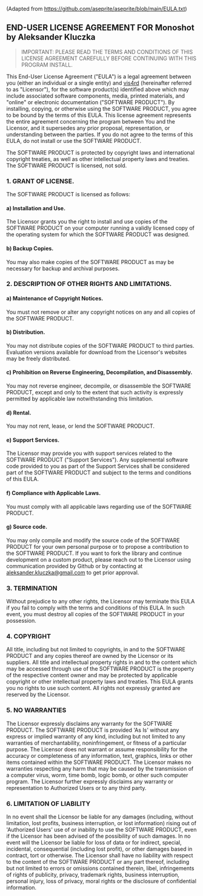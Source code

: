 (Adapted from https://github.com/aseprite/aseprite/blob/main/EULA.txt)

## END-USER LICENSE AGREEMENT FOR Monoshot by Aleksander Kluczka

> IMPORTANT: PLEASE READ THE TERMS AND CONDITIONS OF THIS LICENSE AGREEMENT CAREFULLY BEFORE CONTINUING WITH THIS PROGRAM INSTALL.

This End-User License Agreement ("EULA") is a legal agreement between you (either an individual or a single entity) and [vis4rd](https://github.com/vis4rd) (hereinafter referred to as "Licensor"), for the software product(s) identified above which may include associated software components, media, printed materials, and "online" or electronic documentation ("SOFTWARE PRODUCT"). By installing, copying, or otherwise using the SOFTWARE PRODUCT, you agree to be bound by the terms of this EULA. This license agreement represents the entire agreement concerning the program between You and the Licensor, and it supersedes any prior proposal, representation, or understanding between the parties. If you do not agree to the terms of this EULA, do not install or use the SOFTWARE PRODUCT.

The SOFTWARE PRODUCT is protected by copyright laws and international copyright treaties, as well as other intellectual property laws and treaties. The SOFTWARE PRODUCT is licensed, not sold.

### 1. GRANT OF LICENSE.

The SOFTWARE PRODUCT is licensed as follows:

#### a) Installation and Use.

The Licensor grants you the right to install and use copies of the SOFTWARE PRODUCT on your computer running a validly licensed copy of the operating system for which the SOFTWARE PRODUCT was designed.

#### b) Backup Copies.

You may also make copies of the SOFTWARE PRODUCT as may be necessary for backup and archival purposes.

### 2. DESCRIPTION OF OTHER RIGHTS AND LIMITATIONS.

#### a) Maintenance of Copyright Notices.

You must not remove or alter any copyright notices on any and all copies of the SOFTWARE PRODUCT.

#### b) Distribution.

You may not distribute copies of the SOFTWARE PRODUCT to third parties. Evaluation versions available for download from the Licensor's websites may be freely distributed.

#### c) Prohibition on Reverse Engineering, Decompilation, and Disassembly.

You may not reverse engineer, decompile, or disassemble the SOFTWARE PRODUCT, except and only to the extent that such activity is expressly permitted by applicable law notwithstanding this limitation.

#### d) Rental.

You may not rent, lease, or lend the SOFTWARE PRODUCT.

#### e) Support Services.

The Licensor may provide you with support services related to the SOFTWARE PRODUCT ("Support Services"). Any supplemental software code provided to you as part of the Support Services shall be considered part of the SOFTWARE PRODUCT and subject to the terms and conditions of this EULA.

#### f) Compliance with Applicable Laws.

You must comply with all applicable laws regarding use of the SOFTWARE PRODUCT.

#### g) Source code.

You may only compile and modify the source code of the SOFTWARE PRODUCT for your own personal purpose or to propose a contribution to the SOFTWARE PRODUCT.
If you want to fork the library and continue development on a custom product, please reach out to the Licensor using communication provided by Github or by contacting at aleksander.kluczka@gmail.com to get prior approval.

### 3. TERMINATION

Without prejudice to any other rights, the Licensor may terminate this EULA if you fail to comply with the terms and conditions of this EULA. In such event, you must destroy all copies of the SOFTWARE PRODUCT in your possession.

### 4. COPYRIGHT

All title, including but not limited to copyrights, in and to the SOFTWARE PRODUCT and any copies thereof are owned by the Licensor or its suppliers. All title and intellectual property rights in and to the content which may be accessed through use of the SOFTWARE PRODUCT is the property of the respective content owner and may be protected by applicable copyright or other intellectual property laws and treaties. This EULA grants you no rights to use such content. All rights not expressly granted are reserved by the Licensor.

### 5. NO WARRANTIES

The Licensor expressly disclaims any warranty for the SOFTWARE PRODUCT. The SOFTWARE PRODUCT is provided 'As Is' without any express or implied warranty of any kind, including but not limited to any warranties of merchantability, noninfringement, or fitness of a particular purpose. The Licensor does not warrant or assume responsibility for the accuracy or completeness of any information, text, graphics, links or other items contained within the SOFTWARE PRODUCT. The Licensor makes no warranties respecting any harm that may be caused by the transmission of a computer virus, worm, time bomb, logic bomb, or other such computer program. The Licensor further expressly disclaims any warranty or representation to Authorized Users or to any third party.

### 6. LIMITATION OF LIABILITY

In no event shall the Licensor be liable for any damages (including, without limitation, lost profits, business interruption, or lost information) rising out of 'Authorized Users' use of or inability to use the SOFTWARE PRODUCT, even if the Licensor has been advised of the possibility of such damages. In no event will the Licensor be liable for loss of data or for indirect, special, incidental, consequential (including lost profit), or other damages based in contract, tort or otherwise. The Licensor shall have no liability with respect to the content of the SOFTWARE PRODUCT or any part thereof, including but not limited to errors or omissions contained therein, libel, infringements of rights of publicity, privacy, trademark rights, business interruption, personal injury, loss of privacy, moral rights or the disclosure of confidential information.

